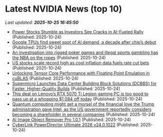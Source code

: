 # Latest NVIDIA News (top 10)
_Last updated: **2025-10-25 16:45:50**_

- [Power Stocks Stumble as Investors See Cracks in AI-Fueled Rally](https://financialpost.com/pmn/business-pmn/power-stocks-stumble-as-investors-see-cracks-in-ai-fueled-rally) (Published: 2025-10-24)
- [Google TPUs find sweet spot of AI demand, a decade after chip’s debut](https://biztoc.com/x/d458b3117f255a26) (Published: 2025-10-24)
- [An investigation into rigged poker games and illegal sports gambling has the NBA on the ropes](https://www.businessinsider.com/nba-scandal-illegal-sports-gambling-rigged-poker-games-2025-10) (Published: 2025-10-24)
- [US stocks scale record high as cool inflation data fuels rate cut bets](https://economictimes.indiatimes.com/markets/stocks/news/us-stocks-scale-record-high-as-cool-inflation-data-fuels-rate-cut-bets/articleshow/124789573.cms) (Published: 2025-10-24)
- [Unlocking Tensor Core Performance with Floating Point Emulation in cuBLAS](https://developer.nvidia.com/blog/unlocking-tensor-core-performance-with-floating-point-emulation-in-cublas/) (Published: 2025-10-24)
- [Supermicro Launches Data Center Building Block Solutions (DCBBS) for Faster, Higher-Quality Builds](https://www.storagereview.com/news/supermicro-launches-data-center-building-block-solutions-dcbbs-for-faster-higher-quality-builds) (Published: 2025-10-24)
- [This deal on Lenovo’s RTX 5070 Ti Legion gaming PC is too good to pass up at a whopping $1,084 off today](http://9to5toys.com/2025/10/24/lenovo-rtx-5070-ti-legion-gaming-pc-deal-too-good-to-pass-up/) (Published: 2025-10-24)
- [Quantum computing might get a morsel of the financial love the Trump administration gave Intel, as the US government reportedly considers becoming a shareholder in several companies](https://www.pcgamer.com/hardware/quantum-computing-might-get-a-morsel-of-the-financial-love-the-trump-administration-gave-intel-as-the-us-government-reportedly-considers-becoming-a-shareholder-in-several-companies/) (Published: 2025-10-24)
- [AI Image Object Remover Pro 1.0.1](https://post.rlsbb.to/ai-image-object-remover-pro-1-0-1/) (Published: 2025-10-24)
- [CyberLink PowerDirector Ultimate 2026 v24.0.1022](https://post.rlsbb.to/cyberlink-powerdirector-ultimate-2026-v24-0-1022/) (Published: 2025-10-24)
